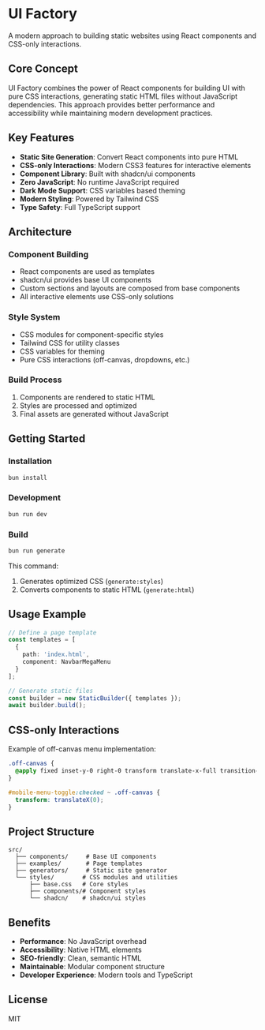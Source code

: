 # UI Factory

A modern approach to building static websites using React components and CSS-only interactions.

## Core Concept

UI Factory combines the power of React components for building UI with pure CSS interactions, generating static HTML files without JavaScript dependencies. This approach provides better performance and accessibility while maintaining modern development practices.

## Key Features

- **Static Site Generation**: Convert React components into pure HTML
- **CSS-only Interactions**: Modern CSS3 features for interactive elements
- **Component Library**: Built with shadcn/ui components
- **Zero JavaScript**: No runtime JavaScript required
- **Dark Mode Support**: CSS variables based theming
- **Modern Styling**: Powered by Tailwind CSS
- **Type Safety**: Full TypeScript support

## Architecture

### Component Building
- React components are used as templates
- shadcn/ui provides base UI components
- Custom sections and layouts are composed from base components
- All interactive elements use CSS-only solutions

### Style System
- CSS modules for component-specific styles
- Tailwind CSS for utility classes
- CSS variables for theming
- Pure CSS interactions (off-canvas, dropdowns, etc.)

### Build Process
1. Components are rendered to static HTML
2. Styles are processed and optimized
3. Final assets are generated without JavaScript

## Getting Started

### Installation
```bash
bun install
```

### Development
```bash
bun run dev
```

### Build
```bash
bun run generate
```
This command:
1. Generates optimized CSS (`generate:styles`)
2. Converts components to static HTML (`generate:html`)

## Usage Example

```typescript
// Define a page template
const templates = [
  {
    path: 'index.html',
    component: NavbarMegaMenu
  }
];

// Generate static files
const builder = new StaticBuilder({ templates });
await builder.build();
```

## CSS-only Interactions

Example of off-canvas menu implementation:
```css
.off-canvas {
  @apply fixed inset-y-0 right-0 transform translate-x-full transition-transform;
}

#mobile-menu-toggle:checked ~ .off-canvas {
  transform: translateX(0);
}
```

## Project Structure
```
src/
  ├── components/     # Base UI components
  ├── examples/       # Page templates
  ├── generators/     # Static site generator
  └── styles/        # CSS modules and utilities
      ├── base.css   # Core styles
      ├── components/# Component styles
      └── shadcn/    # shadcn/ui styles
```

## Benefits

- **Performance**: No JavaScript overhead
- **Accessibility**: Native HTML elements
- **SEO-friendly**: Clean, semantic HTML
- **Maintainable**: Modular component structure
- **Developer Experience**: Modern tools and TypeScript

## License

MIT
